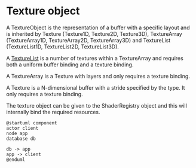 # Texture object

A TextureObject is the representation of a buffer with a specific layout and is inherited by Texture (Texture1D, Texture2D, Texture3D), TextureArray (TextureArray1D, TextureArray2D, TextureArray3D) and TextureList (TextureList1D, TextureList2D, TextureList3D).

A [TextureList](texture_lists.md) is a number of textures within a TextureArray and requires both a uniform buffer binding and a texture binding.

A TextureArray is a Texture with layers and only requires a texture binding.

A Texture is a N-dimensional buffer with a stride specified by the type. It only requires a texture binding.

The texture object can be given to the ShaderRegistry object and this will internally bind the required resources.

```plantuml
@startuml component
actor client
node app
database db

db -> app
app -> client
@enduml
```


